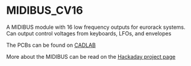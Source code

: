# MIDIBUS_CV16
 
<p> A MIDIBUS module with 16 low frequency outputs for eurorack systems. Can output control voltages from keyboards, LFOs, and envelopes </p>

<p> The PCBs can be found on 
<a href="https://cadlab.io/project/24383/master/files">CADLAB</a>
 </p>

<p> More about the MIDIBUS can be read on the <a href="https://hackaday.io/project/182092-midibus">Hackaday project page</a> </p>
